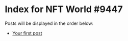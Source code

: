 # Index for NFT World #9447
Posts will be displayed in the order below:

- [Your first post](./001-first.md)

